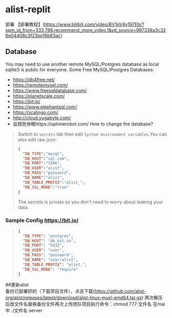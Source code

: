 # alist-replit
 部署
【部署教程】(https://www.bilibili.com/video/BV1pV4y197Eb/?spm_id_from=333.788.recommend_more_video.1&vd_source=997338a3c326e04408c3f23ee16b63ac)
## Database
You may need to use another remote MySQL/Postgres database as local sqlite3 is public for everyone. Some Free MySQL/Postgres Databases:

- https://db4free.net/
- https://remotemysql.com/
- https://www.freesqldatabase.com/
- https://planetscale.com/
- https://bit.io/
- https://www.elephantsql.com/
- https://scalingo.com/
- http://cloud.yugabyte.com/
- 监控防休眠https://uptimerobot.com/
How to change the database?
> Switch to `secrets` tab then edit `System environment variables`.You can also edit raw json:
> ```json
> {
>   "DB_TYPE":"mysql",
>   "DB_HOST":"sql.com",
>   "DB_PORT":"3306",
>   "DB_USER":"alist",
>   "DB_PASS":"password",
>   "DB_NAME":"alist",
>   "DB_TABLE_PREFIX":"alist_",
>   "DB_SSL_MODE":"true"
> }
> ```
> The secrets is private so you don't need to worry about leaking your data.

### Sample Config https://bit.io/
> ```json
> {
>   "DB_TYPE": "postgres",
>   "DB_HOST": "db.bit.io",
>   "DB_PORT": "5432",
>   "DB_USER": "user",
>   "DB_PASS": "password",
>   "DB_NAME": "user/alist",
>   "DB_TABLE_PREFIX": "alist_",
>   "DB_SSL_MODE": "require"
> }
> ```
##更新alist  
备份已部署好的（下载项目文件），点击下载(https://github.com/alist-org/alist/releases/latest/download/alist-linux-musl-amd64.tar.gz)
两次解压后改文件名替换备份文件再次上传团队项目执行命令：chmod 777 文件名 在mai中 ./文件名 server 
